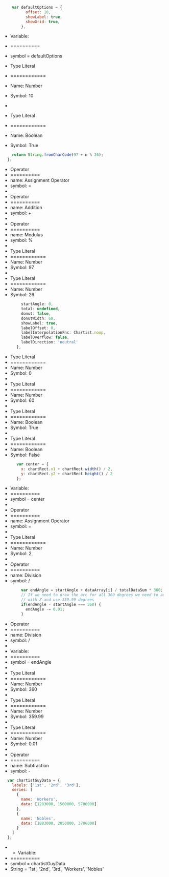 ```javascript
    var defaultOptions = {
          offset: 10,
          showLabel: true,
          showGrid: true,
        },
```
* Variable:
* ==========
* symbol = defaultOptions

* Type Literal
* ============
* Name: Number
* Symbol: 10
*
* Type Literal
* ============
* Name: Boolean
* Symbol: True


```javascript
    return String.fromCharCode(97 + n % 26);
  };
```
* Operator
* ==========
* name: Assignment Operator
* symbol:  =
*
* Operator
* ==========
* name: Addition
* symbol:  +
*
* Operator
* ==========
* name: Modulus
* symbol:  %
*  
* Type Literal
* ============
* Name: Number
* Symbol: 97
*
* Type Literal
* ============
* Name: Number
* Symbol: 26


```javascript
        startAngle: 0,
        total: undefined,
        donut: false,
        donutWidth: 60,
        showLabel: true,
        labelOffset: 0,
        labelInterpolationFnc: Chartist.noop,
        labelOverflow: false,
        labelDirection: 'neutral'
      },
```

* Type Literal
* ============
* Name: Number
* Symbol: 0
*
* Type Literal
* ============
* Name: Number
* Symbol: 60
*
* Type Literal
* ============
* Name: Boolean
* Symbol: True
*
* Type Literal
* ============
* Name: Boolean
* Symbol: False

```javascript
      var center = {
        x: chartRect.x1 + chartRect.width() / 2,
        y: chartRect.y2 + chartRect.height() / 2
      };
```

* Variable:
* ==========
* symbol = center
*
* Operator
* ==========
* name: Assignment Operator
* symbol:  =
*
* Type Literal
* ============
* Name: Number
* Symbol: 2
*
* Operator
* ==========
* name: Division
* symbol:  /


```javascript
        var endAngle = startAngle + dataArray[i] / totalDataSum * 360;
        // If we need to draw the arc for all 360 degrees we need to add a hack where we close the circle
        // with Z and use 359.99 degrees
        if(endAngle - startAngle === 360) {
          endAngle -= 0.01;
        }
```

* Operator
* ==========
* name: Division
* symbol:  /
*
* Variable:
* ==========
* symbol = endAngle
*
* Type Literal
* ============
* Name: Number
* Symbol: 360
*
* Type Literal
* ============
* Name: Number
* Symbol: 359.99
*
* Type Literal
* ============
* Name: Number
* Symbol: 0.01
*
* Operator
* ==========
* name: Subtraction
* symbol:  -

```javascript
  var chartistGuyData = {
    labels: ['1st', '2nd', '3rd'],
    series: [
      {
        name: 'Workers',
        data: [1283000, 1500000, 5706000]
      },
      {
        name: 'Nobles',
        data: [1883000, 2050000, 3706000]
      }
    ]
  };
```
* * Variable:
* ==========
* symbol = chartistGuyData
* String = '1st', '2nd', '3rd', 'Workers', 'Nobles'
